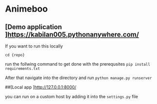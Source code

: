 # Animeboo

## [Demo application ]https://kabilan005.pythonanywhere.com/

If you want to run this locally 

`cd {repo}`

run the follwing command to get done with the prerequsites `pip install requirements.txt`

After that navigate into the directory and run `python manage.py runserver` 
  
##[Local app ]http://127.0.0.1:8000/

you can run on a custom host by adding it into the `settings.py` file
